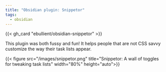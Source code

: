 ```yaml
---
title: "Obsidian plugin: Snippetor"
tags:
  - obsidian
---
```


{{< gh_card "ebullient/obsidian-snippetor" >}}

This plugin was both fussy and fun! It helps people that are not CSS savvy customize the way their task lists appear.

<!--more-->

{{< figure src="/images/snippetor.png" title="Snippetor: A wall of toggles for tweaking task lists" width="80%" height="auto">}}